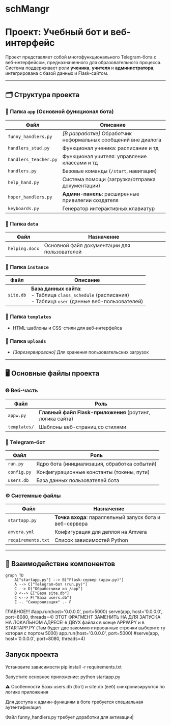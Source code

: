 ﻿# schMangr

# Проект: Учебный бот и веб-интерфейс

Проект представляет собой многофункционального Telegram-бота с веб-интерфейсом, предназначенного для образовательного процесса. 
Система поддерживает роли **ученика**, **учителя** и **администратора**, интегрирована с базой данных и Flask-сайтом.

---

## 🗂 Структура проекта

### 📁 Папка `app` (Основной функционал бота)
| Файл | Описание |
|------|----------|
| `funny_handlers.py` | *[В разработке]* Обработчик неформальных сообщений вне диалога |
| `handlers_stud.py` | Функционал ученика: расписание и тд |
| `handlers_teacher.py` | Функционал учителя: управление классами и тд |
| `handlers.py` | Базовые команды (`/start`, навигация) |
| `help_hand.py` | Система помощи (загрузка/отправка документации) |
| `hoper_handlers.py` | **Админ-панель**: расширенные привилегии создателя |
| `keyboards.py` | Генератор интерактивных клавиатур |

### 📁 Папка `data`
| Файл | Назначение |
|------|------------|
| `helping.docx` | Основной файл документации для пользователей |

### 📁 Папка `instance`
| Файл | Описание |
|------|----------|
| `site.db` | **База данных сайта**:<br>- Таблица `class_schedule` (расписания)<br>- Таблица `user` (данные веб-пользователей) |

### 📁 Папка `templates`
- HTML-шаблоны и CSS-стили для веб-интерфейса

### 📁 Папка `uploads`
- *[Зарезервировано]* Для хранения пользовательских загрузок

---

## 🖥 Основные файлы проекта

### 🌐 Веб-часть
| Файл | Роль |
|------|------|
| `appw.py` | **Главный файл Flask-приложения** (роутинг, логика сайта) |
| `templates/` | Шаблоны веб-страниц со стилями |

### 🤖 Telegram-бот
| Файл | Роль |
|------|------|
| `run.py` | Ядро бота (инициализация, обработка событий) |
| `config.py` | Конфигурационные константы (токены, пути) |
| `users.db` | База данных пользователей бота |

### ⚙️ Системные файлы
| Файл | Назначение |
|------|------------|
| `startapp.py` | **Точка входа**: параллельный запуск бота и веб-сервера |
| `amvera.yml` | Конфигурация для деплоя на Amvera |
| `requirements.txt` | Список зависимостей Python |

---

## 🔄 Взаимодействие компонентов

```mermaid
graph TD
    A["startapp.py"] --> B["Flask-сервер (appw.py)"]
    A --> C["Telegram-бот (run.py)"]
    C --> D["Обработчики из /app"]
    B <--> E["База site.db"]
    C <--> F["База users.db"]
    E -. "Синхронизация" .- F
```
ГЛАВНОЕ!!!
#app.run(host='0.0.0.0', port=5000)
serve(app, host='0.0.0.0', port=8080, threads=4)
ЭТОТ ФРАГМЕНТ ЗАМЕНИТЬ НА ДЛЯ ЗАПУСКА НА ЛОКАЛЬНОМ АДРЕСЕ! в ДВУХ файлах в конце APPW.PY и в STARTAPP.PY (Там будет две закомментирвоанные строчки выберите ту которая с портом 5000)
app.run(host='0.0.0.0', port=5000)
#serve(app, host='0.0.0.0', port=8080, threads=4)


## Запуск проекта  
Установите зависимости
pip install -r requirements.txt

Запустите основное приложение:
python startapp.py

⚠️ Особенности
Базы users.db (бот) и site.db (веб) синхронизируются по логике приложения

Для доступа к админ-функциям в боте требуется специальная аутентификация

Файл funny_handlers.py требует доработки для активации|






